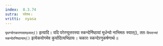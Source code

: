```yaml
---
index:  8.3.74
sutra:  परेश्च।
vritti:  nyasa
---
```


`पृथग्योगकरणसामथ्र्यात्()` इत्यादि। यदि परेरप्युत्तरस्या स्कन्देर्निष्ठायां मूर्धन्यो नाभिमतः स्यात्(), ततः `विपराभ्यां स्कन्देरनिष्ठायाम्()` इत्येकयोगमेव कुर्यादित्यभिप्रायः। चकारः स्कन्देरनुकर्षणार्थः॥
